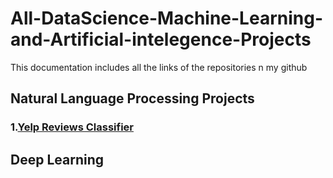 # All-DataScience-Machine-Learning-and-Artificial-intelegence-Projects
This documentation includes all the links of the repositories n my github 




## Natural Language Processing Projects

  ###               1.[Yelp Reviews Classifier](https://github.com/Zeeshanahmad4/NLP-Yelp-Reviews-Classifier)



## Deep Learning
